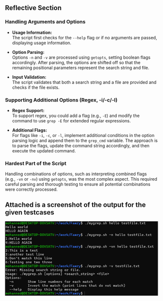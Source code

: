 ## Reflective Section

### Handling Arguments and Options

- **Usage Information:**  
  The script first checks for the `--help` flag or if no arguments are passed, displaying usage information.

- **Option Parsing:**  
  Options `-n` and `-v` are processed using `getopts`, setting boolean flags accordingly. After parsing, the options are shifted off so that the remaining positional parameters represent the search string and file.

- **Input Validation:**  
  The script validates that both a search string and a file are provided and checks if the file exists.

### Supporting Additional Options (Regex, -i/-c/-l)

- **Regex Support:**  
  To support regex, you could add a flag (e.g., `-E`) and modify the command to use `grep -E` for extended regular expressions.

- **Additional Flags:**  
  For flags like `-i`, `-c`, or `-l`, implement additional conditions in the option parsing logic and append them to the `grep_cmd` variable. The approach is to parse the flags, update the command string accordingly, and then execute the updated command.

### Hardest Part of the Script

Handling combinations of options, such as interpreting combined flags (e.g., `-vn` or `-nv`) using `getopts`, was the most complex aspect. This required careful parsing and thorough testing to ensure all potential combinations were correctly processed.


## Attached is a screenshot of the output for the given testcases

![Test Image](./img/test.png)
